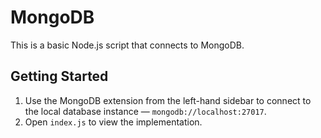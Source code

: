 # MongoDB

This is a basic Node.js script that connects to MongoDB.

## Getting Started

1. Use the MongoDB extension from the left-hand sidebar to connect to the local database instance — `mongodb://localhost:27017`.
1. Open `index.js` to view the implementation.
